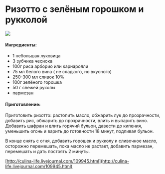 # Ризотто с зелёным горошком и рукколой

![](https://s-media-cache-ak0.pinimg.com/564x/1e/7a/dc/1e7adc8d861aaa03807a78c7e4f8518f.jpg)

#### Ингредиенты:

* 1 небольшая луковица
* 3 зубчика чеснока
* 100г риса арборио или карнаролли
* 75 мл белого вина \( не сладкого, но вкусного\)
* 250-300 мл сливок 10%
* 100г зелёного горошка
* 50 г свежей руколы
* пармезан

#### Приготовление:

Приготовить ризотто: растопить масло, обжарить лук до прозрачности, добавить рис, обжарить до прозрачности, влить и выпарить вино. Добавить шафран и влить горячий бульон, давести до кипения, уменьшить огонь и варить до готовности 18 минут, подливая бульон.

В конце снять с огня, добавить горошек и рукколу и сливочное масло, осторожно перемешать, пока масло не растает, добавить пармезан, перемешать и дать постоять 2 минуты.

[http://culina-life.livejournal.com/109945.html](http://culina-life.livejournal.com/109945.html)

